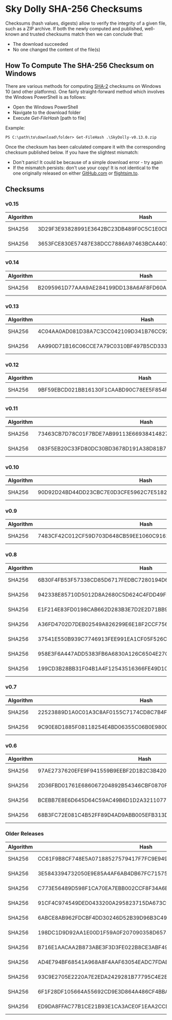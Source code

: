 # Sky Dolly SHA-256 Checksums

Checksums (hash values, digests) allow to verify the integrity of a given file, such as a ZIP archive. If both the newly computed and published, well-known and trusted checksums match then we can conclude that:

- The download succeeded
- No one changed the content of the file(s)

## How To Compute The SHA-256 Checksum on Windows

There are various methods for computing [SHA-2](https://en.wikipedia.org/wiki/SHA-2) checksums on Windows 10 (and other platforms). One fairly straight-forward method which involves the Windows PowerShell is as follows:

- Open the Windows PowerShell
- Navigate to the download folder
- Execute _Get-FileHash_ [path to file]

Example:

```
PS C:\path\to\download\folder> Get-FileHash .\SkyDolly-v0.13.0.zip
```

Once the checksum has been calculated compare it with the corresponding checksum published below. If you have the slightest mismatch:

- Don't panic! It could be because of a simple download error - try again
- If the mismatch persists: don't use your copy! It is not identical to the one originally released on either [GitHub.com](https://github.com/till213/SkyDolly/releases) or [flightsim.to](https://flightsim.to/file/9067/sky-dolly).

## Checksums

### v0.15

Algorithm | Hash                                                             | File
----------|------------------------------------------------------------------|---------------------
SHA256    | 3D29F3E93828991E3642BC23DB489F0C5C1E0CEF4D74417916FA3563B31739CB | SkyDolly-v0.15.1.zip
SHA256    | 3653FCE830E57487E38DCC7886A97463BCA4407CD30D38AA27401AED01F1F4A0 | SkyDolly-v0.15.0.zip

### v0.14

Algorithm | Hash                                                             | File
----------|------------------------------------------------------------------|---------------------
SHA256    | B2095961D77AAA9AE284199DD138A6AF8FD60A3580A422A25D3F5A43BAD76BD9 | SkyDolly-v0.14.0.zip

### v0.13

Algorithm | Hash                                                             | File
----------|------------------------------------------------------------------|---------------------
SHA256    | 4C04AA0AD081D38A7C3CC042109D341B76CC92C165FA312CD8BCD832FCCB6BFB | SkyDolly-v0.13.1.zip
SHA256    | AA990D71B16C06CCE7A79C0310BF497B5CD3339C919BF6EB70AD2873665442BD | SkyDolly-v0.13.0.zip

### v0.12

Algorithm | Hash                                                             | File
----------|------------------------------------------------------------------|---------------------
SHA256    | 9BF59EBCD021BB16130F1CAABD90C78EE5F854F49F20B57BCBE4917440AC19AA | SkyDolly-v0.12.0.zip

### v0.11

Algorithm | Hash                                                             | File
----------|------------------------------------------------------------------|---------------------
SHA256    | 73463CB7D78C01F7BDE7AB99113E6693841482741AD96A51C19A846308A79758 | SkyDolly-v0.11.1.zip
SHA256    | 083F5EB20C33FD80DC30BD3678D191A38D81B72908DC1921813E1D1C3C06FD7C | SkyDolly-v0.11.0.zip

### v0.10

Algorithm | Hash                                                             | File
----------|------------------------------------------------------------------|---------------------
SHA256    | 90D92D24BD44DD23CBC7E0D3CFE5962C7E5182FE970F619F89E6AD3B396C92CA | SkyDolly-v0.10.0.zip

### v0.9

Algorithm | Hash                                                             | File
----------|------------------------------------------------------------------|---------------------
SHA256    | 7483CF42C012CF59D703D648CB59EE1060C916177CDB4D3816A58D98A1E702D5 | SkyDolly-v0.9.0.zip

### v0.8

Algorithm | Hash                                                             | File
----------|------------------------------------------------------------------|---------------------
SHA256    | 6B30F4FB53F57338CD85D6717FEDBC7280194D610FAE58ED011B2573D99027CB | SkyDolly-v0.8.6.zip
SHA256    | 942338E85710D5012D8A2680C5D624C4FDD49FF5974AABC6F5C77CE7C9666A73 | SkyDolly-v0.8.5a.zip
SHA256    | E1F214E83FD0198CAB662D283B3E7D2E2D71BB97B42195DF96785F90D8DE98C3 | SkyDolly-v0.8.4.zip
SHA256    | A36FD4702D7DEB02549A826299E6E18F2CCF75618B170FDFC6BE3EAC0C9B7BE1 | SkyDolly-v0.8.3.zip
SHA256    | 37541E550B939C7746913FEE991EA1CF05F526CE3EA269F10841B100779535DB | SkyDolly-v0.8.2.zip
SHA256    | 958E3F6A447ADD5383FB6A6830A126C6504E27C987A40A1C6C73236B8E045899 | SkyDolly-v0.8.1.zip
SHA256    | 199CD3B28BB31F04B1A4F12543516366FE49D10842E49AC6285CC967DF3441A6 | SkyDolly-v0.8.0.zip

### v0.7

Algorithm | Hash                                                             | File
----------|------------------------------------------------------------------|---------------------
SHA256    | 22523889D1A0C01A3C8AF0155C7174CD8C7B4FA8712DBF82C2CC49006DFE457D | SkyDolly-v0.7.1.zip
SHA256    | 9C90E8D1885F08118254E4BD06355C06B0E980069573D5147A23E5F7CDEC1A82 | SkyDolly-v0.7.0.zip

### v0.6

Algorithm | Hash                                                             | File
----------|------------------------------------------------------------------|---------------------
SHA256    | 97AE2737620EFE9F941559B9EEBF2D1B2C3B4206DD1165ABF532F9796273A773 | SkyDolly-v0.6.3.zip
SHA256    | 2D36FBD01761E686067204892B54346CBF0870F3105CB7481E69E713CD3215E0 | SkyDolly-v0.6.2.zip
SHA256    | BCEBB7E8E6D645D64C59AC49B6D1D2A321107754FFE912BDF95E1949BAF6E326 | SkyDolly-v0.6.1.zip
SHA256    | 68B3FC72E081C4B52FF89D4AD9ABB005EFB313DE14A864E07493779953343FD8 | SkyDolly-v0.6.0.zip

### Older Releases

Algorithm | Hash                                                             | File
----------|------------------------------------------------------------------|---------------------
SHA256    | CC61F9B8CF748E5A07188527579417F7FC9E949CB6B3D839F759D550FF871647 | SkyDolly-v0.5.2.zip
SHA256    | 3E5843394732050E9E85A4AF6AB4DB67FC715758B7CCA377A33093539552671F | SkyDolly-v0.5.1.zip
SHA256    | C773E56489D598F1CA70EA7EBB002CCF8F34A6B55BB1E6C4A23C132E4E19814E | SkyDolly-v0.5.0.zip
SHA256    | 91CF4C974549DED0433200A295823715DA673C902FFCF6FDC38C9A8191F9E616 | SkyDolly-v0.4.2.zip
SHA256    | 6ABCE8AB962FDCBF4DD30246D52B39D96B3C4986BD19BD8312606567BB592941 | SkyDolly-v0.4.1.zip
SHA256    | 198DC1D9D92AA1E00D1F59A0F207090358D6574D408124CFF16C6AA0A0D706FB | SkyDolly-v0.4.0.zip
SHA256    | B716E1AACAA2B873ABE3F3D3FE022B8CE3ABF49A2E855BEF0EFE8FCA75B19EF4 | SkyDolly-v0.3.1.zip
SHA256    | AD4E794BF68541A968A8F4AAF63054EADC7FDAB321C85A6081C8E6D539C5D323 | SkyDolly-v0.3.0.zip
SHA256    | 93C9E2705E2220A7E2EDA2429281B77795C4E2E7E0ABD2CE5D9E2EFF84467AD3 | SkyDolly-v0.2.1.zip
SHA256    | 6F1F28DF105664A55692CD9E3D864A486CF4BBAD4333F9A583D2A24682D486D8 | SkyDolly-v0.2.0.zip
SHA256    | ED9DA8FFAC77B1CE21B93E1CA3ACE0F1EAA2CCD2D3F5CBB2359FB2AD072547E6 | SkyDolly-v0.1.0.zip
